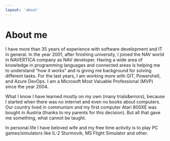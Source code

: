 ```yaml
---
layout: 'about'
---
```

# About me

I have more than 35 years of experience with software development and IT in general. In the year 2001, after finishing university, I joined the NAV world in NAVERTICA company as NAV developer. Having a wide area of knowledge in programming languages and connected areas is helping me to understand “how it works” and is giving me background for solving different tasks. For the last years, I am working more with GIT, Powershell, and Azure DevOps. I am a Microsoft Most Valuable Professional (MVP) since the year 2004.

What I know I have learned mostly on my own (many trials&errors), because I started when there was no internet and even no books about computers. Our country lived in communism and my first computer Atari 800XE was bought in Austria (thanks to my parents for this decision). But all that gave me something, what cannot be taught.

In personal life I have beloved wife and my free time activity is to play PC games/simulators like IL-2 Sturmovik, MS Flight Simulator and other.
